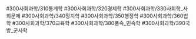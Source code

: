 #300사회과학/310통계학
#300사회과학/320경제학
#300사회과학/330사회학_사회문제
#300사회과학/340정치학
#300사회과학/350행정학
#300사회과학/360법학
#300사회과학/370교육학
#300사회과학/380풍속_민속학
#300사회과학/390국방_군사학